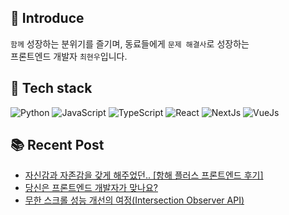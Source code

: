 ## 🙌 Introduce

`함께` 성장하는 분위기를 즐기며, 동료들에게 `문제 해결사`로 성장하는 <br/>
프론트엔드 개발자 `최현우`입니다.

## 📖 Tech stack


![Python](https://img.shields.io/badge/python-3670A0?style=for-the-badge&logo=python&logoColor=ffdd54)
![JavaScript](https://img.shields.io/badge/javascript-%23323330.svg?style=for-the-badge&logo=javascript&logoColor=%23F7DF1E)
![TypeScript](https://img.shields.io/badge/typescript-%23007ACC.svg?style=for-the-badge&logo=typescript&logoColor=white)
![React](https://img.shields.io/badge/react-%2320232a.svg?style=for-the-badge&logo=react&logoColor=%2361DAFB)
![NextJs](https://img.shields.io/badge/next.js-000000?style=for-the-badge&logo=nextdotjs&logoColor=white)
![VueJs](https://img.shields.io/badge/Vue.js-35495E?style=for-the-badge&logo=vuedotjs&logoColor=4FC08D)

## 📚 Recent Post
- [자신감과 자존감을 갖게 해주었던.. [항해 플러스 프론트엔드 후기]](https://velog.io/@chhw130/%EC%9E%90%EC%A1%B4%EA%B0%90%EA%B3%BC-%EC%9E%90%EC%8B%A0%EA%B0%90%EC%9D%84-%EA%B0%96%EA%B2%8C-%ED%95%B4%EC%A3%BC%EC%97%88%EB%8D%98..-%ED%95%AD%ED%95%B4-%ED%94%8C%EB%9F%AC%EC%8A%A4-%ED%94%84%EB%A1%A0%ED%8A%B8%EC%97%94%EB%93%9C-%ED%9B%84%EA%B8%B0)
- [당신은 프론트엔드 개발자가 맞나요?](https://velog.io/@chhw130/%EB%8B%B9%EC%8B%A0%EC%9D%80-%ED%94%84%EB%A1%A0%ED%8A%B8%EC%97%94%EB%93%9C-%EA%B0%9C%EB%B0%9C%EC%9E%90%EA%B0%80-%EB%A7%9E%EB%82%98%EC%9A%94)
- [무한 스크롤 성능 개선의 여정(Intersection Observer API)](https://velog.io/@chhw130/%EB%AC%B4%ED%95%9C-%EC%8A%A4%ED%81%AC%EB%A1%A4-%EC%84%B1%EB%8A%A5-%EA%B0%9C%EC%84%A0%EC%9D%98-%EC%97%AC%EC%A0%95Intersection-Observer-API)


</div>
